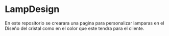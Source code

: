 # LampDesign
En este repositorio se crearara una pagina para personalizar lamparas en el Diseño del cristal como en el color que este tendra para el cliente.
